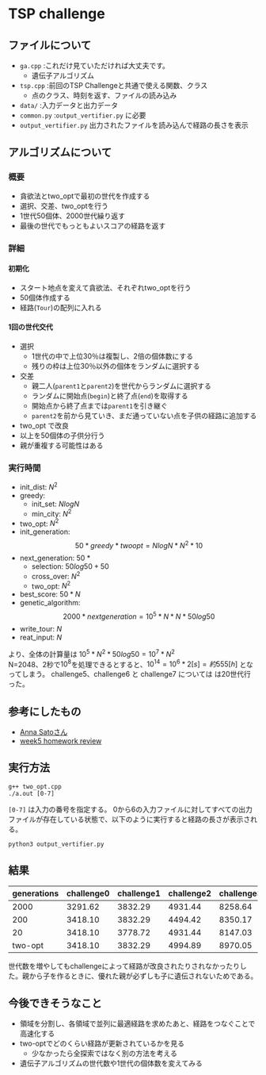 # TSP challenge
## ファイルについて
- `ga.cpp` :これだけ見ていただければ大丈夫です。
  - 遺伝子アルゴリズム
- `tsp.cpp` :前回のTSP Challengeと共通で使える関数、クラス
  - 点のクラス、時刻を返す、ファイルの読み込み
- `data/` :入力データと出力データ
- `common.py` :`output_vertifier.py` に必要
- `output_vertifier.py` 出力されたファイルを読み込んで経路の長さを表示

## アルゴリズムについて
### 概要
- 貪欲法とtwo_optで最初の世代を作成する
- 選択、交差、two_optを行う
- 1世代50個体、2000世代繰り返す
- 最後の世代でもっともよいスコアの経路を返す
### 詳細
#### 初期化
- スタート地点を変えて貪欲法、それぞれtwo_optを行う
- 50個体作成する
- 経路(`Tour`)の配列に入れる
#### 1回の世代交代
- 選択
  - 1世代の中で上位30％は複製し、2倍の個体数にする
  - 残りの枠は上位30％以外の個体をランダムに選択する
- 交差
  - 親二人(`parent1`と`parent2`)を世代からランダムに選択する
  - ランダムに開始点(`begin`)と終了点(`end`)を取得する
  - 開始点から終了点までは`parent1`を引き継ぐ
  - `parent2`を前から見ていき、まだ通っていない点を子供の経路に追加する
- two_opt で改良
- 以上を50個体の子供分行う
- 親が重複する可能性はある
### 実行時間
- init_dist: $N^2$
- greedy: 
  - init_set: $NlogN$
  - min_city: $N^2$
- two_opt: $N^2$
- init_generation: 
  $$
  50*greedy*twoopt 
  = NlogN * N^2 * 10 
  $$
- next_generation: 50 *
  - selection: $50log50 + 50$
  - cross_over: $N^2$
  - two_opt: $N^2$
- best_score: $50*N$
- genetic_algorithm: 
  $$
  2000 * nextgeneration
  = 10^5 * N*N * 50log50 
  $$
- write_tour: $N$
- reat_input: $N$

より、全体の計算量は $10^5 * N^2 * 50log50=10^7*N^2$ <br>
N=2048、2秒で$10^8$を処理できるとすると、$10^{14} = 10^6 * 2[s] = 約555[h]$ となってしまう。
challenge5、challenge6 と challenge7 については は20世代行った。

## 参考にしたもの
- [Anna Satoさん](https://github.com/llannasatoll/step2022/tree/main/week5)
- [week5 homework review](https://docs.google.com/presentation/d/1CkgQ8HfPm6YZouknVQ38zu_y5Xz9xW6RffBfZI6ekqI/edit?resourcekey=0-dYmET4F4PzKbWTp7tIfNng#slide=id.g897153bb92_0_535)

## 実行方法
```
g++ two_opt.cpp
./a.out [0-7]
```
`[0-7]` は入力の番号を指定する。
0から6の入力ファイルに対してすべての出力ファイルが存在している状態で、以下のように実行すると経路の長さが表示される。
```
python3 output_vertifier.py
```

## 結果
|generations|challenge0|challenge1|challenge2|challenge3|challenge4|challenge5|challenge6|challenge7|
|-|-|-|-|-|-|-|-|-|
|2000|3291.62| 3832.29| 4931.44| 8258.64| 10953.18|
|200|3418.10|  3832.29|  4494.42|  8350.17| 10919.05|21304.74|
|20|3418.10|  3778.72|  4931.44|  8147.03| 10718.20| 21130.78|42412.74|84835.23
|two-opt|3418.10|3832.29|4994.89|8970.05|11489.79|21363.6|42712.37|84190.72| 

世代数を増やしてもchallengeによって経路が改良されたりされなかったりした。親から子を作るときに、優れた親が必ずしも子に遺伝されないためである。

## 今後できそうなこと
- 領域を分割し、各領域で並列に最適経路を求めたあと、経路をつなぐことで高速化する
- two-optでどのくらい経路が更新されているかを見る
  - 少なかったら全探索ではなく別の方法を考える
- 遺伝子アルゴリズムの世代数や1世代の個体数を変えてみる
  
